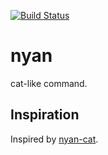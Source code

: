 [![Build Status](https://travis-ci.com/toshimaru/nyan.svg?branch=master)](https://travis-ci.com/toshimaru/nyan)

# nyan

cat-like command.

## Inspiration

Inspired by [nyan-cat](http://www.nyan.cat/).
